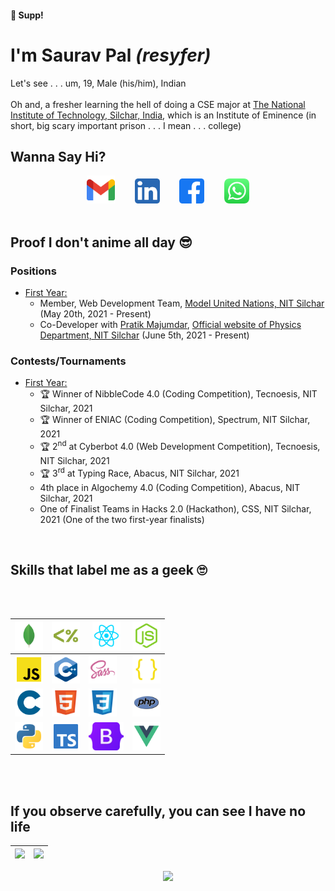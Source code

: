 #### 👋 Supp!

<!-- ![profile visit](https://komarev.com/ghpvc/?username=resyfer) -->

# I'm <b>Saurav Pal</b> <i>(resyfer)</i>

Let's see . . . um, 19, Male (his/him), Indian<br><br>
Oh and, a fresher learning the hell of doing a CSE major at [The National Institute of Technology, Silchar, India](http://www.nits.ac.in), which is an Institute of Eminence (in short, big scary important prison . . . I mean . . . college)
<br>

## Wanna Say Hi?

<div align="center" width=80%>
<a title="Gmail" href="https://mail.google.com/mail/u/0/?view=cm&fs=1&to=palsaurav.2020@gmail.com&tf=1"><img height="45" src="./img/gmail.svg"></a>&emsp;&emsp;
<a title="LinkedIn" href="https://www.linkedin.com/in/resyfer/"><img  height="40" src="./img/linkedin.svg"></a>&emsp;&emsp;
<a title="Facebook" href="https://www.facebook.com/resyfer17/"><img  height="40" src="./img/facebook.svg"></a>&emsp;&emsp;
<a title="WhatsApp" href="https://api.whatsapp.com/send?phone=919152539529"><img  height="40" src="./img/whatsapp.svg"></a>
</div>
<br>

## Proof I don't anime all day 😎

### Positions

- <u>First Year:</u>
  - Member, Web Development Team, [Model United Nations, NIT Silchar](https://github.com/AdityaKotari/nitsmun2021-22) (May 20th, 2021 - Present)
  - Co-Developer with [Pratik Majumdar](https://github.com/codadept), [Official website of Physics Department, NIT Silchar](http://www.nits.ac.in/departments/physics/physics.php) (June 5th, 2021 - Present)

### Contests/Tournaments

- <u>First Year:</u>
  - 🏆 Winner of NibbleCode 4.0 (Coding Competition), Tecnoesis, NIT Silchar, 2021
  - 🏆 Winner of ENIAC (Coding Competition), Spectrum, NIT Silchar, 2021
  - 🏆 2<sup>nd</sup> at Cyberbot 4.0 (Web Development Competition), Tecnoesis, NIT Silchar, 2021
  - 🏆 3<sup>rd</sup> at Typing Race, Abacus, NIT Silchar, 2021
  - 4th place in Algochemy 4.0 (Coding Competition), Abacus, NIT Silchar, 2021
  - One of Finalist Teams in Hacks 2.0 (Hackathon), CSS, NIT Silchar, 2021 (One of the two first-year finalists)
<br>

## Skills that label me as a geek 🙄

<div align="center" width=80%>
  
<br><br>
  
| <img title="MongoDB" height="45" src="./img/mongodb.svg"> | <img title="Express & EJS" height="45" src="./img/ejs.svg"> | <img title="React" height="45" src="./img/reactjs.svg"> | <img title="NodeJS" height="45" src="./img/nodejs.svg"> |
|---|---|---|---|
| <img title="JavaScript (JS)" height="45" src="./img/javascript.svg"> | <img title="C++ 17" height="45" src="./img/cpp.svg"> | <img title="Syntactically Awesome Style Sheets (Sass)" height="45" src="./img/sass.svg"> | <img title="JSON" height="45" src="./img/json.svg"> |
| <img title="C (11)" height="45" src="./img/c.svg"> | <img title="HTML 5" height="45" src="./img/html.svg"> | <img title="CSS 3" height="45" src="./img/css.svg"> | <img title="PHP" height="45" src="./img/php.svg"> |
| <img title="Python" height="45" src="./img/python.svg"> | <img title="TypeScript (TS)" height="45" src="./img/typescript.svg"> | <img title="Bootstrap 5" height="45" src="./img/bootstrap5.svg"> | <img title="Vue JS" height="45" src="./img/vue.svg"> |

<!-- Figma, Git -->
</div>
<br><br>

## If you observe carefully, you can see I have no life

<div align="center" width=100%>
  
  | <img height="150" src="https://github-readme-stats.vercel.app/api/top-langs/?username=resyfer&theme=synthwave&layout=compact"> | <img height="150" src="https://github-readme-stats.vercel.app/api?username=resyfer&count_private=t&hide=stars&theme=synthwave"> |
  |---|---|
  <img src="https://activity-graph.herokuapp.com/graph?username=resyfer&theme=react-dark&line=4722df&color=efefef&bg_color=2A2D32&custom_title=Me%20Doing%20What%20I%20Do&hide_border=true" />

</div>
